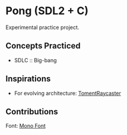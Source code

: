 # Pong (SDL2 + C)

Experimental practice project.

## Concepts Practiced

- SDLC :: Big-bang

## Inspirations

- For evolving architecture: [TomentRaycaster](https://github.com/silvematt/TomentRaycaster)

## Contributions

Font: [Mono Font](https://www.fontspace.com/mono-font-f57596)

